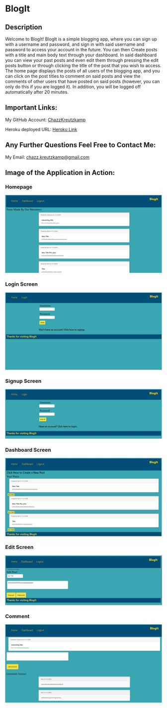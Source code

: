 # BlogIt

## Description

Welcome to BlogIt! BlogIt is a simple blogging app, where you can sign up with a username and password, and sign in with said username and password to access your account in the future. You can then Create posts with a title and main body text through your dashboard. In said dashboard you can view your past posts and even edit them through pressing the edit posts button or through clicking the title of the post that you wish to access. The home page displays the posts of all users of the blogging app, and you can click on the post titles to comment on said posts and view the comments of other users that have posted on said posts (however, you can only do this if you are logged it). In addition, you will be logged off automatically after 20 minutes.

## Important Links:

My GitHub Account: [ChazzKreutzkamp](https://github.com/ChazzKreutzkamp)

Heroku deployed URL: [Heroku Link](https://fierce-caverns-72769.herokuapp.com/)

## Any Further Questions Feel Free to Contact Me:

My Email: chazz.kreutzkamp@gmail.com

## Image of the Application in Action:

### Homepage
![al text](https://github.com/ChazzKreutzkamp/BlogIt-Challenge-14/blob/main/README-IMG/Home.JPG)

### Login Screen
![al text](https://github.com/ChazzKreutzkamp/BlogIt-Challenge-14/blob/main/README-IMG/Login.JPG)

### Signup Screen
![al text](https://github.com/ChazzKreutzkamp/BlogIt-Challenge-14/blob/main/README-IMG/signup.JPG)

### Dashboard Screen
![al text](https://github.com/ChazzKreutzkamp/BlogIt-Challenge-14/blob/main/README-IMG/dashboard.JPG)

### Edit Screen
![al text](https://github.com/ChazzKreutzkamp/BlogIt-Challenge-14/blob/main/README-IMG/edit.JPG)

### Comment
![al text](https://github.com/ChazzKreutzkamp/BlogIt-Challenge-14/blob/main/README-IMG/Comment.JPG)
